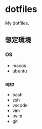 # dotfiles
My dotfiles. 

## 想定環境

### OS
- macos
- ubuntu

### app
- bash
- zsh
- vscode
- vim
- nvim
- git

